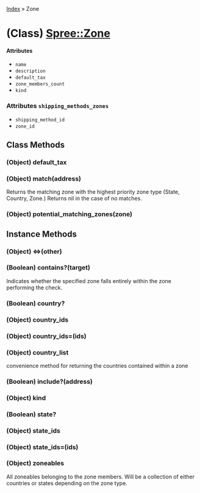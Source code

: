 [Index](../_index.md) » Zone

# (Class) [Spree::Zone](http://m.gymplayer.com/zone.rb)

#### Attributes
* `name`
* `description`
* `default_tax`
* `zone_members_count`
* `kind`

### Attributes `shipping_methods_zones`
* `shipping_method_id`
* `zone_id`

## Class Methods
### (Object) **default_tax**


### (Object) **match**(address)
Returns the matching zone with the highest priority zone type (State, Country, Zone.) Returns nil
 in the case of no matches.

### (Object) **potential_matching_zones**(zone)


## Instance Methods
### (Object) **<=>**(other)


###  (Boolean) **contains?**(target)
Indicates whether the specified zone falls entirely within the zone performing the check.
    
###  (Boolean) **country?**


### (Object) **country_ids**
    
    
### (Object) **country_ids=**(ids)


### (Object) **country_list**
convenience method for returning the countries contained within a zone

### (Boolean)  **include?**(address)
  
  
### (Object) **kind**


###  (Boolean) **state?**


### (Object) **state_ids**


### (Object) **state_ids=**(ids)


### (Object) **zoneables**
All zoneables belonging to the zone members. Will be a collection of either countries or states 
depending on the zone type.

